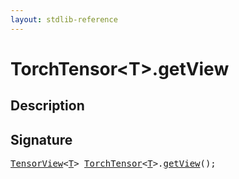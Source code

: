 ```yaml
---
layout: stdlib-reference
---
```


# TorchTensor\<T\>\.getView

## Description





## Signature 

<pre>
<a href="../types/tensorview-06/index" class="code_type">TensorView</a>&lt;<a href="../types/torchtensor-05/index#typeparam-T" class="code_type">T</a>&gt; <a href="../types/torchtensor-05/index" class="code_type">TorchTensor</a>&lt;<a href="../types/torchtensor-05/index#typeparam-T" class="code_type">T</a>&gt;.<a href="getview-3">getView</a>();

</pre>

